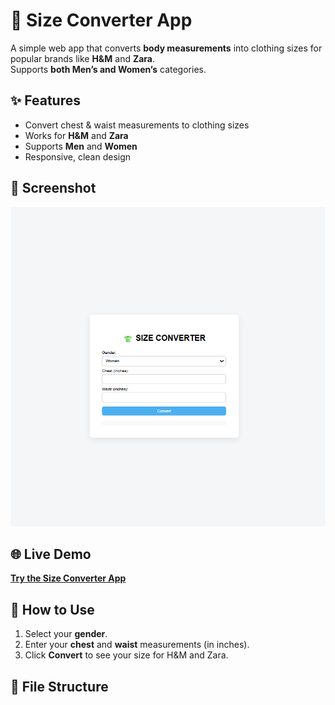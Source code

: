 # 👕 Size Converter App

A simple web app that converts **body measurements** into clothing sizes for popular brands like **H&M** and **Zara**.  
Supports **both Men’s and Women’s** categories.

## ✨ Features
- Convert chest & waist measurements to clothing sizes
- Works for **H&M** and **Zara**
- Supports **Men** and **Women**
- Responsive, clean design

## 📸 Screenshot
![Size Converter Screenshot](https://github.com/Shahz-ft/size-converter/blob/main/Screenshot%202025-08-10%20215131.png)  


## 🌐 Live Demo
[**Try the Size Converter App**](https://Shahz-ft.github.io/size-converter/)  

## 🚀 How to Use
1. Select your **gender**.
2. Enter your **chest** and **waist** measurements (in inches).
3. Click **Convert** to see your size for H&M and Zara.

## 📂 File Structure
